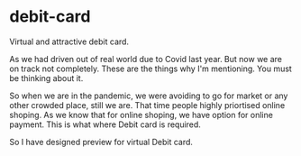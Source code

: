 # debit-card
Virtual and attractive debit card.


As we had driven out of real world due to Covid last year. But now we are on track not completely. These are the things why I'm mentioning. You must be thinking about it.

So when we are in the pandemic, we were avoiding to go for market or any other crowded place, still we are.
That time people highly priortised online shoping.
As we know that for online shoping, we have option for online payment. This is what where Debit card is required.

So I have designed preview for virtual Debit card.
